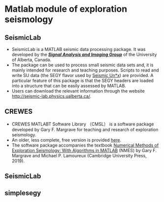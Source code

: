 # Matlab module of exploration seismology

## SeismicLab

- SeismicLab is a MATLAB seismic data processing package. It was developed by the [***Signal Analysis and Imaging Group***](https://saig.physics.ualberta.ca/) of the University of Alberta, Canada.
- The package can be used to process small seismic data sets and, it is mainly intended for research and teaching purposes. Scripts to read and write SU data (the SEGY flavor used by [Seismic Un*x](www.cwp.mines.edu/cwpcodes/index.html)) are provided. A particular feature of this package is that the SEGY headers are loaded into a structure that can be easily assessed by MATLAB.
- Users can download the relevant information through the website http://seismic-lab.physics.ualberta.ca/.

## CREWES

- CREWES MATLABT Software Library （CMSL） is a software package developed by Gary F. Margrave for teaching and research of exploration seismology.
- An older, less complete, free version is provided [here](https://www.crewes.org/ResearchLinks/FreeSoftware/).
- The software package accompanies the textbook [Numerical Methods of Exploration Seismology: With Algorithms in MATLAB](https://www.cambridge.org/core/books/numerical-methods-of-exploration-seismology/53A21CAD45D4047D117191E6BF4408E2) (NMES) by Gary F. Margrave and Michael P. Lamoureux (Cambridge University Press, 2019).

## SeismicLab


## simplesegy

